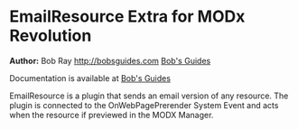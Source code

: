 EmailResource Extra for MODx Revolution
=======================================


**Author:** Bob Ray <http://bobsguides.com> [Bob's Guides](http://bobsguides.com)


Documentation is available at [Bob's Guides](http://bobsguides.com/emailresource-tutorial.html)

EmailResource is a plugin that sends an email version of any resource. The plugin is connected to the OnWebPagePrerender System Event and acts when the resource if previewed in the MODX Manager.

